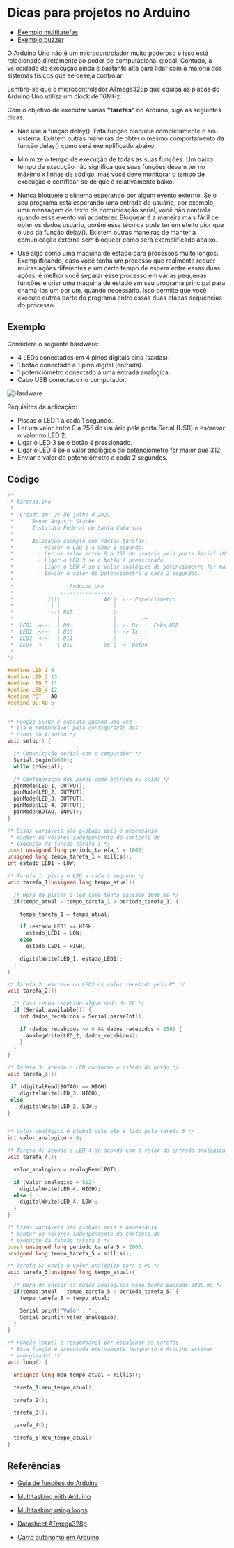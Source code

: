# Dicas para projetos no Arduino

- [Exemplo multitarefas](./tarefas/tarefas.ino) 
- [Exemplo buzzer](./buzzer/buzzer.ino) 

O Arduino Uno não é um microcontrolador muito poderoso e isso está relacionado diretamente ao poder de computacional global. Contudo, a velocidade de execução ainda é bastante alta para lidar com a maioria dos sistemas físicos que se deseja controlar.

Lembre-se que o microcontrolador ATmega328p que equipa as placas do Arduino Uno utiliza um clock de 16MHz.

Com o objetivo de executar várias __"tarefas"__ no Arduino, siga as seguintes dicas:

- Não use a função delay(). Esta função bloqueia completamente o seu sistema.  Existem outras maneiras de obter o mesmo comportamento da função delay() como será exemplificado abaixo.

- Minimize o tempo de execução de todas as suas funções. Um baixo tempo de execução não significa que suas funções devam ter no máximo x linhas de código, mas você deve monitorar o tempo de execução e certificar-se de que é relativamente baixo.

- Nunca bloqueie o sistema esperando por algum evento externo. Se o seu programa está esperando uma entrada do usuário, por exemplo, uma mensagem de texto de comunicação serial, você não controla quando esse evento vai acontecer. Bloquear é a maneira mais fácil de obter os dados usuário, porém essa técnica pode ter um efeito pior que o uso da função delay(). Existem outras maneiras de manter a comunicação externa sem bloquear como será exemplificado abaixo.

- Use algo como uma máquina de estado para processos muito longos. Exemplificando, caso você tenha um processo que realmente requer muitas ações diferentes e um certo tempo de espera entre essas duas ações, é melhor você separar esse processo em várias pequenas funções e criar uma máquina de estado em seu programa principal para chamá-los um por um, quando necessário. Isso permite que você execute outras parte do programa entre essas duas etapas sequencias do processo.


## Exemplo

Considere o seguinte hardware:

- 4 LEDs conectados em 4 pinos digitais pins (saídas).
- 1 botão conectado a 1 pino digital (entrada).
- 1 potenciômetro conectado a uma entrada anaĺógica.
- Cabo USB conectado no computador.

![Hardware](https://roboticsbackend.com/wp-content/uploads/2019/01/arduino_schematics_leds_button_potentiometer.jpg)


Requisitos da aplicação:

- Piscas o LED 1 a cada 1 segundo.
- Ler um valor entre 0 a 255 do usuário pela porta Serial (USB) e escrever o valor no LED 2.
- Ligar o LED 3 se o botão é pressionado.
- Ligar o LED 4 se o valor analógico do potenciômetro for maior que 312.
- Enviar o valor do potenciômetro a cada 2 segundos.  

## Código

```c++
/*
 * tarefas.ino
 *
 *  Criado em: 27 de julho d 2021
 *      Renan Augusto Starke
 *      Instituto Federal de Santa Catarina
 *
 *      Aplicação exemplo com várias tarefas:
 *        - Piscar o LED 1 a cada 1 segundo.
 *        - Ler um valor entre 0 a 255 do usuário pela porta Serial (USB) e escrever o valor no LED 2.
 *        - Ligar o LED 3 se o botão é pressionado.
 *        - Ligar o LED 4 se o valor analógico do potenciômetro for maior que 312.
 *        - Enviar o valor do potenciômetro a cada 2 segundos.  
 *
 *                  Arduino Uno
 *               -----------------
 *           /|\|              A0 |- <-- Potenciômetro
 *            | |                 |
 *            --| RST             |-
 *              |                 |        -+
 *  LED1  <---  | D9              |- <- Rx  -  Cabo USB
 *  LED2  <---  | D10             |- -> Tx  -
 *  LED3  <---  | D11             |        -+
 *  LED4  <---  | D12          D5 |- <- Botão
 *
*/

#define LED_1 9
#define LED_2 13
#define LED_3 11
#define LED_4 12
#define POT   A0
#define BOTAO 5


/* Função SETUP é executa apenas uma vez
 * ela é responsável pela configuração dos
 * pinos do Arduino */
void setup() {

  /* Comunicação serial com o computador */
  Serial.begin(9600);
  while (!Serial);

  /* Configuração dos pinos como entrada ou saída */
  pinMode(LED_1, OUTPUT);
  pinMode(LED_2, OUTPUT);
  pinMode(LED_3, OUTPUT);
  pinMode(LED_4, OUTPUT);
  pinMode(BOTAO, INPUT);
}

/* Essas variáveis são globais pois é necessário
 * manter os valores indenpendente do contexto de
 * execução da função tarefa_1 */
const unsigned long periodo_tarefa_1 = 1000;
unsigned long tempo_tarefa_1 = millis();
int estado_LED1 = LOW;

/* Tarefa 1: pisca o LED a cada 1 segundo */
void tarefa_1(unsigned long tempo_atual){

  /* Hora de piscar o led caso tenha passado 1000 ms */
  if(tempo_atual - tempo_tarefa_1 > periodo_tarefa_1) {

    tempo_tarefa_1 = tempo_atual;

    if (estado_LED1 == HIGH)
      estado_LED1 = LOW;
    else
      estado_LED1 = HIGH;

    digitalWrite(LED_1, estado_LED1);
  }
}

/* Tarefa 2: escreve no LED2 os valor recebido pelo PC */
void tarefa_2(){

  /* Caso tenha recebido algum dado do PC */
  if (Serial.available()) {
    int dados_recebidos = Serial.parseInt();

    if (dados_recebidos >= 0 && dados_recebidos < 256) {
      analogWrite(LED_2, dados_recebidos);
    }
  }
}

/* Tarefa 3: acende o LED conforme o estado do botão */
void tarefa_3(){

 if (digitalRead(BOTAO) == HIGH)
    digitalWrite(LED_3, HIGH);
 else
    digitalWrite(LED_3, LOW);
}


/* Valor analógico é global pois ele é lido pela tarefa 5 */
int valor_analogico = 0;

/* Tarefa 4: acende o LED 4 de acordo com o valor da entrada analógica */
void tarefa_4(){

  valor_analogico = analogRead(POT);

  if (valor_analogico > 512)
    digitalWrite(LED_4, HIGH);
  else {
    digitalWrite(LED_4, LOW);
  }
}

/* Essas variáveis são globais pois é necessário
 * manter os valores indenpendente do contexto de
 * execução da função tarefa_5 */
const unsigned long periodo_tarefa_5 = 2000;
unsigned long tempo_tarefa_5 = millis();

/* Tarefa 5: envia o valor analógico para o PC */
void tarefa_5(unsigned long tempo_atual){

  /* Hora de enviar os dados analógicos caso tenha passado 2000 ms */
  if(tempo_atual - tempo_tarefa_5 > periodo_tarefa_5) {
    tempo_tarefa_5 = tempo_atual;

    Serial.print("Valor : ");
    Serial.println(valor_analogico);
  }
}  

/* Função loop() é responsável por escalonar as tarefas.
 * Essa função é executada eternamente (enquanto o Arduino estiver
 * energizado) */
void loop() {

  unsigned long meu_tempo_atual = millis();

  tarefa_1(meu_tempo_atual);

  tarefa_2();

  tarefa_3();

  tarefa_4();

  tarefa_5(meu_tempo_atual);
}

```

## Referências

- [Guia de funções do Arduino](https://www.arduino.cc/reference/pt/)

- [Multitasking with Arduino](https://roboticsbackend.com/how-to-do-multitasking-with-arduino/)

- [Multitasking using loops](https://www.codeproject.com/Articles/1271587/Arduino-Multitasking-Using-Loops)

- [Datasheet ATmega328p](https://ww1.microchip.com/downloads/en/DeviceDoc/Atmel-7810-Automotive-Microcontrollers-ATmega328P_Datasheet.pdf)

- [Carro autônomo em Arduino](https://github.com/xtarke/automated_buggy/tree/master/arduino)
